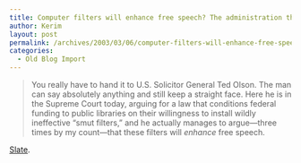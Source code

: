 ```yaml
---
title: Computer filters will enhance free speech? The administration thinks so.
author: Kerim
layout: post
permalink: /archives/2003/03/06/computer-filters-will-enhance-free-speech-the-administration-thinks-so/
categories:
  - Old Blog Import
---
```


>   You really have to hand it to U.S. Solicitor General Ted Olson. The man can say absolutely anything and still keep a straight face. Here he is in the Supreme Court today, arguing for a law that conditions federal funding to public libraries on their willingness to install wildly ineffective &#8220;smut filters,&#8221; and he actually manages to argue&#8212;three times by my count&#8212;that these filters will <i>enhance</i> free speech.


<a href="http://slate.msn.com/id/2079701/" onclick="_gaq.push(['_trackEvent', 'outbound-article', 'http://slate.msn.com/id/2079701/', 'Slate']);" >Slate</a>.

